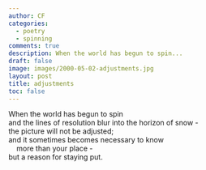 ```yaml
---
author: CF
categories:
  - poetry
  - spinning
comments: true
description: When the world has begun to spin...
draft: false
image: images/2000-05-02-adjustments.jpg
layout: post
title: adjustments
toc: false
---
```

    
When the world has begun to spin    
and the lines of resolution blur into the horizon of snow -    
the picture will not be adjusted;    
and it sometimes becomes necessary to know    
    more than your place -    
but a reason for staying put.    
